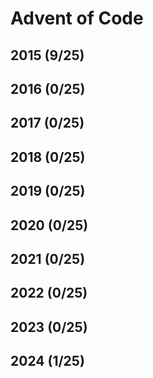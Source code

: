# Advent of Code

## 2015 (9/25)

## 2016 (0/25)

## 2017 (0/25)

## 2018 (0/25)

## 2019 (0/25)

## 2020 (0/25)

## 2021 (0/25)

## 2022 (0/25)

## 2023 (0/25)

## 2024 (1/25)
